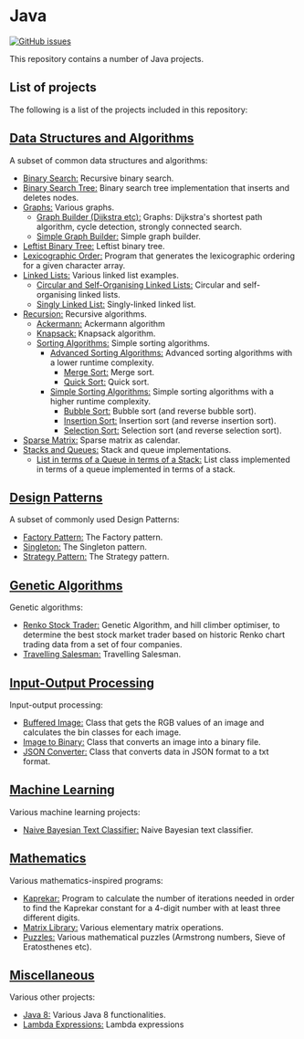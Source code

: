 # Java
[![GitHub issues](https://img.shields.io/github/issues/Carla-de-Beer/Java.svg?style=flat-square)](https://github.com/Carla-de-Beer/Java/issues)

This repository contains a number of Java projects.

## List of projects

The following is a list of the projects included in this repository:

## [Data Structures and Algorithms](https://github.com/Carla-de-Beer/Java-Projects/tree/master/data-structures-and-algorithms)
 A subset of common data structures and algorithms:
  * [Binary Search:](https://github.com/Carla-de-Beer/Java-Projects/tree/master/data-structures-and-algorithms/binary-search) Recursive binary search.
  * [Binary Search Tree:](https://github.com/Carla-de-Beer/Java-Projects/tree/master/data-structures-and-algorithms/binary-search-tree) Binary search tree implementation that inserts and deletes nodes.
  * [Graphs:](https://github.com/Carla-de-Beer/Java-Projects/tree/master/data-structures-and-algorithms/graphs) Various graphs.
  	* [Graph Builder (Dijkstra etc):](https://github.com/Carla-de-Beer/Java-Projects/tree/master/data-structures-and-algorithms/graphs/graph-builder-Dijkstra) Graphs: Dijkstra's shortest path algorithm, cycle detection, strongly connected search.
  	* [Simple Graph Builder:](https://github.com/Carla-de-Beer/Java-Projects/tree/master/data-structures-and-algorithms/graphs/simple-graph-builder) Simple graph builder.
  * [Leftist Binary Tree:](https://github.com/Carla-de-Beer/Java-Projects/tree/master/data-structures-and-algorithms/leftist-binary-tree) Leftist binary tree.
  * [Lexicographic Order:](https://github.com/Carla-de-Beer/Java-Projects/tree/master/data-structures-and-algorithms/lexicographic-order) Program that generates the lexicographic ordering for a given character array.
  * [Linked Lists:](https://github.com/Carla-de-Beer/Java-Projects/tree/master/data-structures-and-algorithms/linked-lists) Various linked list examples.
    * [Circular and Self-Organising Linked Lists:](https://github.com/Carla-de-Beer/Java-Projects/tree/master/data-structures-and-algorithms/linked-lists/circular-self-organising-linked-lists) Circular and self-organising linked lists.
    * [Singly Linked List:](https://github.com/Carla-de-Beer/Java-Projects/tree/master/data-structures-and-algorithms/linked-lists/singly-linked-list) Singly-linked linked list.
  * [Recursion:](https://github.com/Carla-de-Beer/Java-Projects/tree/master/data-structures-and-algorithms/recursion) Recursive algorithms.
  	* [Ackermann:](https://github.com/Carla-de-Beer/Java-Projects/tree/master/data-structures-and-algorithms/recursion/ackermann) Ackermann algorithm
  	* [Knapsack:](https://github.com/Carla-de-Beer/Java-Projects/tree/master/data-structures-and-algorithms/recursion/knapsack) Knapsack algorithm.
    * [Sorting Algorithms:](https://github.com/Carla-de-Beer/Java-Projects/tree/master/data-structures-and-algorithms/sorting-algorithms) Simple sorting algorithms.
    	* [Advanced Sorting Algorithms:](https://github.com/Carla-de-Beer/Java-Projects/tree/master/data-structures-and-algorithms/sorting-algorithms/advanced-sorting-algorithms) Advanced sorting algorithms with a lower runtime complexity.
    		* [Merge Sort:](https://github.com/Carla-de-Beer/Java-Projects/blob/master/data-structures-and-algorithms/sorting-algorithms/advanced-sorting-algorithms/merge-sort) Merge sort.
    		* [Quick Sort:](https://github.com/Carla-de-Beer/Java-Projects/blob/master/data-structures-and-algorithms/sorting-algorithms/advanced-sorting-algorithms/quick-sort) Quick sort.
    	* [Simple Sorting Algorithms:](https://github.com/Carla-de-Beer/Java-Projects/tree/master/data-structures-and-algorithms/sorting-algorithms/simple-sorting-algorithms) Simple sorting algorithms with a higher runtime complexity.
    		* [Bubble Sort:](https://github.com/Carla-de-Beer/Java-Projects/blob/master/data-structures-and-algorithms/sorting-algorithms/aimple-sorting-algorithms/BubbleSort.java) Bubble sort (and reverse bubble sort).
    		* [Insertion Sort:](https://github.com/Carla-de-Beer/Java-Projects/blob/master/data-structures-and-algorithms/sorting-algorithms/simple-sorting-algorithms/InsertionSort.java) Insertion sort (and reverse insertion sort).
    		* [Selection Sort:](https://github.com/Carla-de-Beer/Java-Projects/blob/master/data-structures-and-algorithms/sorting-algorithms/simple-sorting-algorithms/SelectionSort.java) Selection sort (and reverse selection sort).
  * [Sparse Matrix:](https://github.com/Carla-de-Beer/Java-Projects/tree/master/data-structures-and-algorithms/sparse-matrix) Sparse matrix as calendar.
  * [Stacks and Queues:](https://github.com/Carla-de-Beer/Java-Projects/tree/master/data-structures-and-algorithms/stacks-and-queues) Stack and queue implementations.
  	* [List in terms of a Queue in terms of a Stack:](https://github.com/Carla-de-Beer/Java-Projects/tree/master/data-structures-and-algorithms/stacks-and-queues/list-as-queue-as-stack) List class implemented in terms of a queue implemented in terms of a stack.

## [Design Patterns](https://github.com/Carla-de-Beer/Java-Projects/tree/master/design-patterns/)
A subset of commonly used Design Patterns:
  * [Factory Pattern:](https://github.com/Carla-de-Beer/Java-Projects/tree/master/design-patterns/factory-pattern) The Factory pattern.
  * [Singleton:](https://github.com/Carla-de-Beer/Java-Projects/tree/master/design-patterns/singleton) The Singleton pattern.
  * [Strategy Pattern:](https://github.com/Carla-de-Beer/Java-Projects/tree/master/design-patterns/strategy-pattern) The Strategy pattern.

## [Genetic Algorithms](https://github.com/Carla-de-Beer/Java-Projects/tree/master/genetic-algorithms)
Genetic algorithms:
  * [Renko Stock Trader:](https://github.com/Carla-de-Beer/Java-Projects/tree/master/genetic-algorithms/renko-stock-trader) Genetic Algorithm, and hill climber optimiser, to determine the best stock market trader based on historic Renko chart trading data from a set of four companies.
  * [Travelling Salesman:](https://github.com/Carla-de-Beer/Java-Projects/tree/master/genetic-algorithms/travelling-salesman) Travelling Salesman.

## [Input-Output Processing](https://github.com/Carla-de-Beer/Java-Projects/tree/master/input-output-processing)
Input-output processing:
  * [Buffered Image:](https://github.com/Carla-de-Beer/Java-Projects/tree/master/input-output-processing/buffered-image) Class that gets the RGB values of an image and calculates the bin classes for each image.
  * [Image to Binary:](https://github.com/Carla-de-Beer/Java-Projects/tree/master/input-output-processing/image-to-binary) Class that converts an image into a binary file.
  * [JSON Converter:](https://github.com/Carla-de-Beer/Java-Projects/tree/master/input-output-processing/JSON-converter) Class that converts data in JSON format to a txt format.

## [Machine Learning](https://github.com/Carla-de-Beer/Java-Projects/tree/master/machine-learning/naive-bayesian-text-classifier)
  Various machine learning projects:
  * [Naive Bayesian Text Classifier:](https://github.com/Carla-de-Beer/Java-Projects/tree/master/machine-learning/naive-bayesian-text-classifier) Naive Bayesian text classifier.

## [Mathematics](https://github.com/Carla-de-Beer/Java-Projects/tree/master/mathematics)
Various mathematics-inspired programs:
  * [Kaprekar:](https://github.com/Carla-de-Beer/Java-Projects/blob/master/mathematics/kaprekar) Program to calculate the number of iterations needed in order to find the Kaprekar constant for a 4-digit number with at least three different digits.
  * [Matrix Library:](https://github.com/Carla-de-Beer/Java-Projects/tree/master/mathematics/matrix-library) Various elementary matrix operations.
  * [Puzzles:](https://github.com/Carla-de-Beer/Java-Projects/tree/master/Mathematics/puzzels) Various mathematical puzzles (Armstrong numbers, Sieve of Eratosthenes etc).

## [Miscellaneous](https://github.com/Carla-de-Beer/Java-Projects/tree/master/miscellaneous)
  Various other projects:
  * [Java 8:](https://github.com/Carla-de-Beer/Java-Projects/tree/master/miscellaneous/java-8) Various Java 8 functionalities.
  * [Lambda Expressions:](https://github.com/Carla-de-Beer/Java-Projects/tree/master/miscellaneous/lambda-expressions) Lambda expressions
